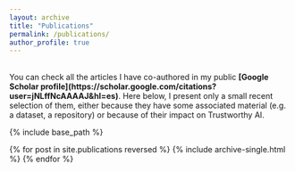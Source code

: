 ```yaml
---
layout: archive
title: "Publications"
permalink: /publications/
author_profile: true
---
```


<br>
You can check all the articles I have co-authored in my public <b>[Google Scholar profile](https://scholar.google.com/citations?user=jNLffNcAAAAJ&hl=es)</b>. Here below, I present only a small recent selection of them, either because they have some associated material (e.g. a dataset, a repository) or because of their impact on Trustworthy AI.

{% include base_path %}

{% for post in site.publications reversed %}
  {% include archive-single.html %}
{% endfor %}
